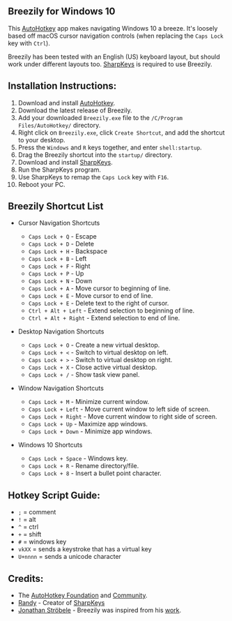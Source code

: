 Breezily for Windows 10
---

This [AutoHotkey](https://www.autohotkey.com/) app makes navigating Windows 10 a breeze. It's loosely based off macOS cursor navigation controls (when replacing the `Caps Lock` key with `Ctrl`).

Breezily has been tested with an English (US) keyboard layout, but should work under different layouts too. [SharpKeys](https://github.com/randyrants/sharpkeys) is required to use Breezily.

Installation Instructions:
---

1) Download and install [AutoHotkey](https://www.autohotkey.com/).
2) Download the latest release of Breezily.
3) Add your downloaded `Breezily.exe` file to the `/C/Program Files/AutoHotkey/` directory.
4) Right click on `Breezily.exe`, click `Create Shortcut`, and add the shortcut to your desktop.
5) Press the `Windows` and `R` keys together, and enter `shell:startup`.
6) Drag the Breezily shortcut into the `startup/` directory.
7) Download and install [SharpKeys](https://github.com/randyrants/sharpkeys).
8) Run the SharpKeys program.
9) Use SharpKeys to remap the `Caps Lock` key with `F16`.
10) Reboot your PC.

Breezily Shortcut List
---
* Cursor Navigation Shortcuts
  - `Caps Lock + Q` - Escape
  - `Caps Lock + D` - Delete
  - `Caps Lock + H` - Backspace
  - `Caps Lock + B` - Left
  - `Caps Lock + F` - Right
  - `Caps Lock + P` - Up
  - `Caps Lock + N` - Down
  - `Caps Lock + A` - Move cursor to beginning of line.
  - `Caps Lock + E` - Move cursor to end of line.
  - `Caps Lock + E` - Delete text to the right of cursor.
  - `Ctrl + Alt + Left` - Extend selection to beginning of line.
  - `Ctrl + Alt + Right` - Extend selection to end of line.

* Desktop Navigation Shortcuts
  - `Caps Lock + O` - Create a new virtual desktop.
  - `Caps Lock + <` - Switch to virtual desktop on left.
  - `Caps Lock + >` - Switch to virtual desktop on right.
  - `Caps Lock + X` - Close active virtual desktop.
  - `Caps Lock + /` - Show task view panel.

* Window Navigation Shortcuts
  - `Caps Lock + M` - Minimize current window.
  - `Caps Lock + Left` - Move current window to left side of screen.
  - `Caps Lock + Right` - Move current window to right side of screen.
  - `Caps Lock + Up` - Maximize app windows.
  - `Caps Lock + Down` - Minimize app windows.

* Windows 10 Shortcuts
  - `Caps Lock + Space` - Windows key.
  - `Caps Lock + R` - Rename directory/file.
  - `Caps Lock + 8` - Insert a bullet point character.

Hotkey Script Guide:
---
- `;` = comment
- `!` = alt
- `^` = ctrl
- `+` = shift
- `#` = windows key
- `vkXX` = sends a keystroke that has a virtual key
- `U+nnnn` = sends a unicode character

Credits:
---
- The [AutoHotkey Foundation](https://www.autohotkey.com/) and [Community](https://www.autohotkey.com/boards/).
- [Randy](https://github.com/stroebjo/autohotkey-windows-mac-keyboard) - Creator of [SharpKeys](https://github.com/randyrants/sharpkeys)
- [Jonathan Ströbele](https://github.com/stroebjo) - Breezily was inspired from his [work](https://github.com/stroebjo/autohotkey-windows-mac-keyboard).